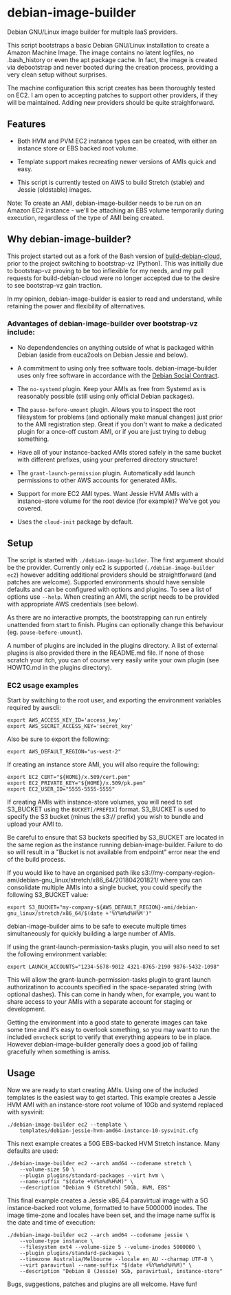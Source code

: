 debian-image-builder
====================

Debian GNU/Linux image builder for multiple IaaS providers.

This script bootstraps a basic Debian GNU/Linux installation to create
a Amazon Machine Image. The image contains no latent logfiles, no
.bash\_history or even the apt package cache. In fact, the image is
created via debootstrap and never booted during the creation process,
providing a very clean setup without surprises.

The machine configuration this script creates has been thoroughly
tested on EC2. I am open to accepting patches to support other
providers, if they will be maintained. Adding new providers should be
quite straighforward.


Features
--------

* Both HVM and PVM EC2 instance types can be created, with either an
  instance store or EBS backed root volume.

* Template support makes recreating newer versions of AMIs quick and
  easy.

* This script is currently tested on AWS to build Stretch (stable) and
  Jessie (oldstable) images.

Note: To create an AMI, debian-image-builder needs to be run on an
Amazon EC2 instance - we'll be attaching an EBS volume temporarily
during execution, regardless of the type of AMI being created.


Why debian-image-builder?
-------------------------

This project started out as a fork of the Bash version of
[build-debian-cloud](https://github.com/camptocamp/build-debian-cloud),
prior to the project switching to bootstrap-vz (Python). This was
initially due to bootstrap-vz proving to be too inflexible for my
needs, and my pull requests for build-debian-cloud were no longer
accepted due to the desire to see bootstrap-vz gain traction.

In my opinion, debian-image-builder is easier to read and understand,
while retaining the power and flexibility of alternatives.

### Advantages of debian-image-builder over bootstrap-vz include: ###

* No dependendencies on anything outside of what is packaged within
  Debian (aside from euca2ools on Debian Jessie and below).

* A commitment to using only free software tools.
  debian-image-builder uses only free software in accordance with the
  [Debian Social Contract](http://www.debian.org/social_contract).

* The ``no-systemd`` plugin. Keep your AMIs as free from Systemd as is
  reasonably possible (still using only official Debian packages).

* The ``pause-before-umount`` plugin. Allows you to inspect the root
  filesystem for problems (and optionally make manual changes) just
  prior to the AMI registration step. Great if you don't want to make
  a dedicated plugin for a once-off custom AMI, or if you are just
  trying to debug something.

* Have all of your instance-backed AMIs stored safely in the same
  bucket with different prefixes, using your preferred directory
  structure!

* The ``grant-launch-permission`` plugin. Automatically add launch
  permissions to other AWS accounts for generated AMIs.

* Support for more EC2 AMI types. Want Jessie HVM AMIs with a
  instance-store volume for the root device (for example)? We've got
  you covered.

* Uses the ``cloud-init`` package by default.


Setup
-----

The script is started with ``./debian-image-builder``.  The first
argument should be the provider. Currently only ec2 is supported
(``./debian-image-builder ec2``) however additing additional providers
should be straightforward (and patches are welcome). Supported
environments should have sensible defaults and can be configured with
options and plugins. To see a list of options use ``--help``. When
creating an AMI, the script needs to be provided with appropriate AWS
credentials (see below).

As there are no interactive prompts, the bootstrapping can run
entirely unattended from start to finish. Plugins can optionally
change this behaviour (eg. ``pause-before-umount``).

A number of plugins are included in the plugins directory. A list of
external plugins is also provided there in the README.md file. If
none of those scratch your itch, you can of course very easily write
your own plugin (see HOWTO.md in the plugins directory).


### EC2 usage examples ###

Start by switching to the root user, and exporting the environment
variables required by awscli:

```
export AWS_ACCESS_KEY_ID='access_key'
export AWS_SECRET_ACCESS_KEY='secret_key'
```

Also be sure to export the following:

```
export AWS_DEFAULT_REGION="us-west-2"
```

If creating an instance store AMI, you will also require the
following:

```
export EC2_CERT="${HOME}/x.509/cert.pem"
export EC2_PRIVATE_KEY="${HOME}/x.509/pk.pem"
export EC2_USER_ID="5555-5555-5555"
```

If creating AMIs with instance-store volumes, you will need to set
S3_BUCKET using the `BUCKET[/PREFIX]` format. S3_BUCKET is used to
specify the S3 bucket (minus the s3:// prefix) you wish to bundle and
upload your AMI to.

Be careful to ensure that S3 buckets specified by S3_BUCKET are
located in the same region as the instance running
debian-image-builder. Failure to do so will result in a "Bucket is not
available from endpoint" error near the end of the build process.

If you would like to have an organised path like
s3://my-company-region-ami/debian-gnu_linux/stretch/x86_64/201804201821/
where you can consolidate multiple AMIs into a single bucket, you
could specify the following S3_BUCKET value:

```
export S3_BUCKET="my-company-${AWS_DEFAULT_REGION}-ami/debian-gnu_linux/stretch/x86_64/$(date +'%Y%m%d%H%M')"
```

debian-image-builder aims to be safe to execute multiple times
simultaneously for quickly building a large number of AMIs.

If using the grant-launch-permission-tasks plugin, you will also need
to set the following environment variable:

```
export LAUNCH_ACCOUNTS="1234-5678-9012 4321-8765-2190 9876-5432-1098"
```

This will allow the grant-launch-permission-tasks plugin to grant
launch authorizatinon to accounts specified in the space-separated
string (with optional dashes). This can come in handy when, for
example, you want to share access to your AMIs with a separate account
for staging or development.

Getting the environment into a good state to generate images can take
some time and it's easy to overlook something, so you may want to run
the included ``envcheck`` script to verify that everything appears to
be in place. However debian-image-builder generally does a good job of
failing gracefully when something is amiss.


Usage
-----

Now we are ready to start creating AMIs. Using one of the included
templates is the easiest way to get started. This example creates a
Jessie HVM AMI with an instance-store root volume of 10Gb and systemd
replaced with sysvinit:

```
./debian-image-builder ec2 --template \
    templates/debian-jessie-hvm-amd64-instance-10-sysvinit.cfg
```

This next example creates a 50G EBS-backed HVM Stretch instance. Many
defaults are used:

```
./debian-image-builder ec2 --arch amd64 --codename stretch \
    --volume-size 50 \
    --plugin plugins/standard-packages --virt hvm \
    --name-suffix "$(date +%Y%m%d%H%M)" \
    --description "Debian 9 (Stretch) 50Gb, HVM, EBS"
```

This final example creates a Jessie x86_64 paravirtual image with a 5G
instance-backed root volume, formatted to have 5000000 inodes. The
image time-zone and locales have been set, and the image name suffix
is the date and time of execution:

```
./debian-image-builder ec2 --arch amd64 --codename jessie \
    --volume-type instance \
    --filesystem ext4 --volume-size 5 --volume-inodes 5000000 \
    --plugin plugins/standard-packages \
    --timezone Australia/Melbourne --locale en_AU --charmap UTF-8 \
    --virt paravirtual --name-suffix "$(date +%Y%m%d%H%M)" \
    --description "Debian 8 (Jessie) 5Gb, paravirtual, instance-store"
```

Bugs, suggestions, patches and plugins are all welcome. Have fun!
